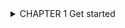 <details> 
<summary> CHAPTER 1 Get started 
</summary>

===>  Python is a widely used high-level programming language for general-purpose programming, created by Guido van
Rossum and first released in 1991.

====> Python features a dynamic type system and automatic memory management
and supports multiple programming paradigms, including object-oriented, imperative, functional programming,
and procedural styles. It has a large and comprehensive standard library.

Two major versions of Python are currently in active use:
Python 3.x is the current version and is under active development.
Python 2.x is the legacy version and will receive only security updates until 2020. No new features will be implemented. 

If you have Python 3 installed, and it is your default version

$ python --version
Python 3.6.0

Python 2.x Version ≤ 2.7

If you have Python 2 installed, and it is your default version

$ python --version
Python 2.7.13

Now write the following code in the prompt:
>>> print("Hello, World")
>>>
>>> Python 3.x Version ≥ 3.0
print('Hello, World')
Python 2.x Version ≥ 2.6

Python 3 print function in Python 2 with the following import statement:
from __future__ import print_function


Launch an interactive Python shell
By executing (running) the python command in your terminal, you are presented with an interactive Python shell.

$ python
Python 2.7.12 (default, Jun 28 2016, 08:46:01)
[GCC 6.1.1 20160602] on linux
Type "help", "copyright", "credits" or "license" for more information.
>>> print 'Hello, World'
Hello, World

Alternatively, start the interactive prompt and load file with python -i <file.py>.
In command line, run:
$ python -i hello.py
"Hello World"
>>>

There are multiple ways to close the Python shell:
>>> exit() or >>> quit() -- ctrl+D --- ctrl+c

<details> 
<summary> Section 1.2: Creating variables and assigning values
</summary>

# Integer
a = 2 -----> print(a)                        #   Output: 2
b = 9223372036854775807 ----> print(b)       # Output: 9223372036854775807
# Floating point
pi = 3.14  ------>  print(pi)                # Output: 3.14
# String
c = 'A' ----> print(c)                       # Output: A
# String
name = 'John Doe'  --->print(name)          # Output: John Doe
# Boolean
q = True --->  print(q)                     # Output: True
# Empty value or null data type
x = None  ---->print(x)                     # Output: None

0 = x                    => Output: SyntaxError: can't assign to literal

Rules for variable naming:
    1. Variables names must start with a letter or an underscore.
             x = True # valid
            _y = True # valid
            9x = False # starts with numeral        => SyntaxError: invalid syntax
            $y = False # starts with symbol         => SyntaxError: invalid syntax

     2. The remainder of your variable name may consist of letters, numbers and underscores.
             has_0_in_it = "Still Valid"

     3. Names are case sensitive.
                x = 9
                y = X*5  =====>    NameError: name 'X' is not defined

Even though there's no need to specify a data type when declaring a variable in Python, while allocating the necessary area in memory for the variable, 
the Python interpreter automatically picks the most suitable built-in type for it:

 a = 2 ======> print(type(a))                    # Output: <type 'int'>
b = 9223372036854775807 ===> print(type(b))      # Output: <type 'int'>
pi = 3.14 ====>print(type(pi))                   # Output: <type 'float'>
c = 'A'  ====> print(type(c))                    # Output: <type 'str'>
name = 'John Doe' =====> print(type(name))       # Output: <type 'str'>
q = True ====>print(type(q))                     # Output: <type 'bool'>
x = None  ====> print(type(x))                   # Output: <type 'NoneType'>
             


</summary>



